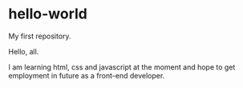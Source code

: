 # hello-world

My first repository.

Hello, all.

I am learning html, css and javascript at the moment and hope to get employment in future as a front-end developer.

